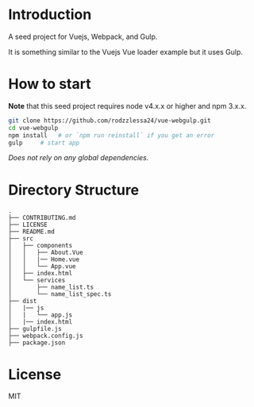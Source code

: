 # Introduction

A seed project for Vuejs, Webpack, and Gulp.

It is something similar to the Vuejs Vue loader example but it uses Gulp.

# How to start

**Note** that this seed project requires node v4.x.x or higher and npm 3.x.x.

```bash
git clone https://github.com/rodzzlessa24/vue-webgulp.git
cd vue-webgulp
npm install   # or `npm run reinstall` if you get an error
gulp     # start app
```
_Does not rely on any global dependencies._

# Directory Structure

```
.
├── CONTRIBUTING.md
├── LICENSE
├── README.md
├── src
│   ├── components
│   │   ├── About.Vue
│   │   |── Home.vue
│   │   └── App.vue
│   ├── index.html
│   └── services
│       ├── name_list.ts
│       └── name_list_spec.ts
├── dist
│   |── js
│   |   └── app.js
│   |── index.html
├── gulpfile.js
├── webpack.config.js
├── package.json
```

# License

MIT
